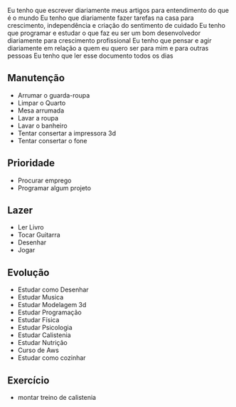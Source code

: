 Eu tenho que escrever diariamente meus artigos para entendimento do que é o mundo
Eu tenho que diariamente fazer tarefas na casa para crescimento, independência e criação do sentimento de cuidado
Eu tenho que programar e estudar o que faz eu ser um bom desenvolvedor diariamente para crescimento profissional
Eu tenho que pensar e agir diariamente em relação a quem eu quero ser para mim e para outras pessoas
Eu tenho que ler esse documento todos os dias 

## Manutenção
- Arrumar o guarda-roupa 
- Limpar o Quarto 
- Mesa arrumada 
- Lavar a roupa 
- Lavar o  banheiro 
- Tentar consertar a impressora 3d
- Tentar consertar o fone 
## Prioridade
- Procurar emprego
- Programar algum projeto 
## Lazer
- Ler Livro
- Tocar Guitarra
- Desenhar
- Jogar
## Evolução
- Estudar como Desenhar
- Estudar Musica
- Estudar Modelagem 3d
- Estudar Programação
- Estudar Física 
- Estudar Psicologia 
- Estudar Calistenia
- Estudar Nutrição
- Curso de Aws
- Estudar como cozinhar

## Exercício
- montar treino de calistenia 
